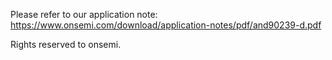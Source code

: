 Please refer to our application note: 
https://www.onsemi.com/download/application-notes/pdf/and90239-d.pdf

Rights reserved to onsemi.
